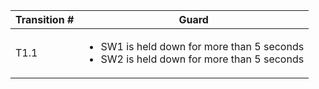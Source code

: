 | Transition # | Guard |
| --- | --- |
| T1.1 | <ul><li>SW1 is held down for more than 5 seconds</li><li>SW2 is held down for more than 5 seconds</li></ul> |
